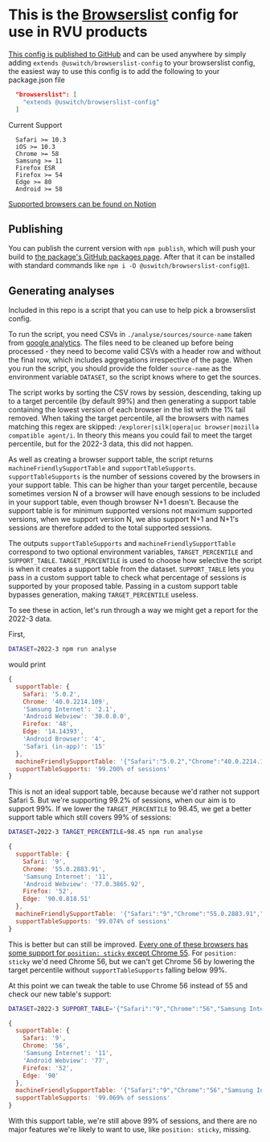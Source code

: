 # This is the [Browserslist](https://github.com/browserslist/browserslist) config for use in RVU products

[This config is published to GitHub](https://github.com/uswitch/browserslist-config/pkgs/npm/browserslist-config) and can be used anywhere by simply adding `extends @uswitch/browserslist-config` to your browserslist config, the easiest way to use this config is to add the following to your package.json file

```json
  "browserslist": [
    "extends @uswitch/browserslist-config"
  ]
```

Current Support

```
  Safari >= 10.3
  iOS >= 10.3
  Chrome >= 58
  Samsung >= 11
  Firefox ESR
  Firefox >= 54
  Edge >= 80
  Android >= 58
```

[Supported browsers can be found on Notion](https://www.notion.so/rvu/Browser-support-4f8c037f60ef4245a84d36913215e079)

## Publishing

You can publish the current version with `npm publish`, which will push your build to [the package's GitHub packages page](https://github.com/uswitch/browserslist-config/pkgs/npm/browserslist-config). After that it can be installed with standard commands like `npm i -D @uswitch/browserslist-config@1`.

## Generating analyses

Included in this repo is a script that you can use to help pick a browserslist config.

To run the script, you need CSVs in `./analyse/sources/source-name` taken from [google analytics](https://analytics.google.com/analytics/web/#/report/visitors-browser/a207299w265509p47160568/_u.date00=20221013&_u.date01=20230112/). The files need to be cleaned up before being processed - they need to become valid CSVs with a header row and without the final row, which includes aggregations irrespective of the page. When you run the script, you should provide the folder `source-name` as the environment variable `DATASET`, so the script knows where to get the sources.

The script works by sorting the CSV rows by session, descending, taking up to a target percentile (by default 99%) and then generating a support table containing the lowest version of each browser in the list with the 1% tail removed. When taking the target percentile, all the browsers with names matching this regex are skipped: `/explorer|silk|opera|uc browser|mozilla compatible agent/i`. In theory this means you could fail to meet the target percentile, but for the 2022-3 data, this did not happen.

As well as creating a browser support table, the script returns `machineFriendlySupportTable` and `supportTableSupports`. `supportTableSupports` is the number of sessions covered by the browsers in your support table. This can be higher than your target percentile, because sometimes version N of a browser will have enough sessions to be included in your support table, even though browser N+1 doesn't. Because the support table is for minimum supported versions not maximum supported versions, when we support version N, we also support N+1 and N+1's sessions are therefore added to the total supported sessions.

The outputs `supportTableSupports` and `machineFriendlySupportTable` correspond to two optional environment variables, `TARGET_PERCENTILE` and `SUPPORT_TABLE`. `TARGET_PERCENTILE` is used to choose how selective the script is when it creates a support table from the dataset. `SUPPORT_TABLE` lets you pass in a custom support table to check what percentage of sessions is supported by your proposed table. Passing in a custom support table bypasses generation, making `TARGET_PERCENTILE` useless.

To see these in action, let's run through a way we might get a report for the 2022-3 data.

First,

```bash
DATASET=2022-3 npm run analyse
```

would print

```js
{
  supportTable: {
    Safari: '5.0.2',
    Chrome: '40.0.2214.109',
    'Samsung Internet': '2.1',
    'Android Webview': '30.0.0.0',
    Firefox: '48',
    Edge: '14.14393',
    'Android Browser': '4',
    'Safari (in-app)': '15'
  },
  machineFriendlySupportTable: '{"Safari":"5.0.2","Chrome":"40.0.2214.109","Samsung Internet":"2.1","Android Webview":"30.0.0.0","Firefox":"48","Edge":"14.14393","Android Browser":"4","Safari (in-app)":"15"}',
  supportTableSupports: '99.200% of sessions'
}
```

This is not an ideal support table, because because we'd rather not support Safari 5. But we're supporting 99.2% of sessions, when our aim is to support 99%. If we lower the `TARGET_PERCENTILE` to 98.45, we get a better support table which still covers 99% of sessions:

```bash
DATASET=2022-3 TARGET_PERCENTILE=98.45 npm run analyse
```

```js
{
  supportTable: {
    Safari: '9',
    Chrome: '55.0.2883.91',
    'Samsung Internet': '11',
    'Android Webview': '77.0.3865.92',
    Firefox: '52',
    Edge: '90.0.818.51'
  },
  machineFriendlySupportTable: '{"Safari":"9","Chrome":"55.0.2883.91","Samsung Internet":"11","Android Webview":"77.0.3865.92","Firefox":"52","Edge":"90.0.818.51"}',
  supportTableSupports: '99.074% of sessions'
}
```

This is better but can still be improved. [Every one of these browsers has some support for `position: sticky` except Chrome 55](https://caniuse.com/?compare=chrome+55,safari+9,firefox+52,opera+90,samsung+7.2-7.4&compareCats=all). For `position: sticky` we'd need Chrome 56, but we can't get Chrome 56 by lowering the target percentile without `supportTableSupports` falling below 99%.

At this point we can tweak the table to use Chrome 56 instead of 55 and check our new table's support:

```bash
DATASET=2022-3 SUPPORT_TABLE='{"Safari":"9","Chrome":"56","Samsung Internet":"11","Android Webview":"77","Firefox":"52","Edge":"90"}' npm run analyse
```

```js
{
  supportTable: {
    Safari: '9',
    Chrome: '56',
    'Samsung Internet': '11',
    'Android Webview': '77',
    Firefox: '52',
    Edge: '90'
  },
  machineFriendlySupportTable: '{"Safari":"9","Chrome":"56","Samsung Internet":"11","Android Webview":"77","Firefox":"52","Edge":"90"}',
  supportTableSupports: '99.069% of sessions'
}
```

With this support table, we're still above 99% of sessions, and there are no major features we're likely to want to use, like `position: sticky`, missing.